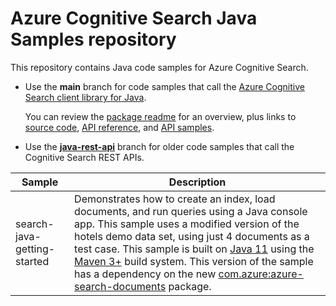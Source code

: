 # Azure Cognitive Search Java Samples repository

This repository contains Java code samples for Azure Cognitive Search.

+ Use the **main** branch for code samples that call the [Azure Cognitive Search client library for Java](https://docs.microsoft.com/java/api/overview/azure/search-documents-readme).

  You can review the [package readme](https://docs.microsoft.com/java/api/overview/azure/search-documents-readme) for an overview, plus links to [source code](https://github.com/Azure/azure-sdk-for-java/tree/azure-search-documents_11.1.2/sdk/search/azure-search-documents/src), [API reference](https://azure.github.io/azure-sdk-for-java/), and [API samples](https://github.com/Azure/azure-sdk-for-java/tree/master/sdk/search/azure-search-documents/src/samples/java/com/azure/search/documents).

+ Use the [**java-rest-api**](https://github.com/Azure-Samples/azure-search-java-samples/tree/java-rest-api)  branch for older code samples that call the Cognitive Search REST APIs.

| Sample | Description |
|--------|-------------|
| search-java-getting-started | Demonstrates how to create an index, load documents, and run queries using a Java console app. This sample uses a modified version of the hotels demo data set, using just 4 documents as a test case. This sample is built on [Java 11](http://openjdk.java.net/projects/jdk/11/) using the [Maven 3+](https://maven.apache.org/) build system. This version of the sample has a dependency on the new [com.azure:azure-search-documents](https://search.maven.org/artifact/com.azure/azure-search-documents) package.|